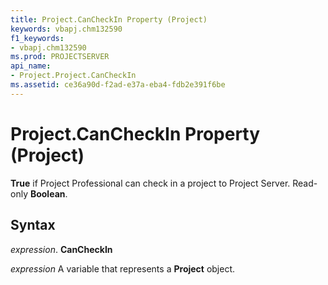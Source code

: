 ```yaml
---
title: Project.CanCheckIn Property (Project)
keywords: vbapj.chm132590
f1_keywords:
- vbapj.chm132590
ms.prod: PROJECTSERVER
api_name:
- Project.Project.CanCheckIn
ms.assetid: ce36a90d-f2ad-e37a-eba4-fdb2e391f6be
---
```



# Project.CanCheckIn Property (Project)

 **True** if Project Professional can check in a project to Project Server. Read-only **Boolean**.


## Syntax

 _expression_. **CanCheckIn**

 _expression_ A variable that represents a **Project** object.


